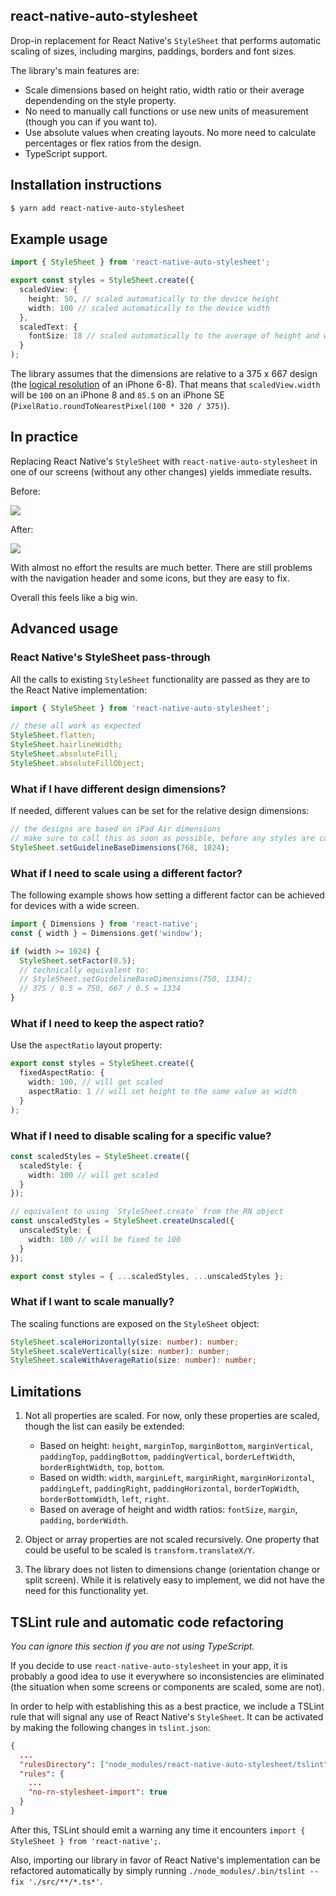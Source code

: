## react-native-auto-stylesheet

Drop-in replacement for React Native's `StyleSheet` that performs automatic scaling of sizes, including margins, paddings, borders and font sizes.

The library's main features are:

- Scale dimensions based on height ratio, width ratio or their average dependending on the style property.
- No need to manually call functions or use new units of measurement (though you can if you want to).
- Use absolute values when creating layouts. No more need to calculate percentages or flex ratios from the design.
- TypeScript support.

## Installation instructions

```bash
$ yarn add react-native-auto-stylesheet
```

## Example usage

```typescript
import { StyleSheet } from 'react-native-auto-stylesheet';

export const styles = StyleSheet.create({
  scaledView: {
    height: 50, // scaled automatically to the device height
    width: 100 // scaled automatically to the device width
  },
  scaledText: {
    fontSize: 18 // scaled automatically to the average of height and width ratios
  }
);
```

The library assumes that the dimensions are relative to a 375 x 667 design (the [logical resolution](http://iosres.com/) of an iPhone 6-8). That means that `scaledView.width` will be `100` on an iPhone 8 and `85.5` on an iPhone SE (`PixelRatio.roundToNearestPixel(100 * 320 / 375)`).

## In practice

Replacing React Native's `StyleSheet` with `react-native-auto-stylesheet` in one of our screens (without any other changes) yields immediate results.

Before:

![](https://s3-eu-west-1.amazonaws.com/stylesheet-screenshots/before.png)

After:

![](https://s3-eu-west-1.amazonaws.com/stylesheet-screenshots/after.png)

With almost no effort the results are much better. There are still problems with the navigation header and some icons, but they are easy to fix.

Overall this feels like a big win.

## Advanced usage

### React Native's StyleSheet pass-through

All the calls to existing `StyleSheet` functionality are passed as they are to the React Native implementation:

```typescript
import { StyleSheet } from 'react-native-auto-stylesheet';

// these all work as expected
StyleSheet.flatten;
StyleSheet.hairlineWidth;
StyleSheet.absoluteFill;
StyleSheet.absoluteFillObject;
```

### What if I have different design dimensions?

If needed, different values can be set for the relative design dimensions:

```typescript
// the designs are based on iPad Air dimensions
// make sure to call this as soon as possible, before any styles are calculated
StyleSheet.setGuidelineBaseDimensions(768, 1024);
```

### What if I need to scale using a different factor?

The following example shows how setting a different factor can be achieved for devices with a wide screen.

```typescript
import { Dimensions } from 'react-native';
const { width } = Dimensions.get('window');

if (width >= 1024) {
  StyleSheet.setFactor(0.5);
  // technically equivalent to:
  // StyleSheet.setGuidelineBaseDimensions(750, 1334);
  // 375 / 0.5 = 750, 667 / 0.5 = 1334
}
```

### What if I need to keep the aspect ratio?

Use the `aspectRatio` layout property:

```typescript
export const styles = StyleSheet.create({
  fixedAspectRatio: {
    width: 100, // will get scaled
    aspectRatio: 1 // will set height to the same value as width
  }
);
```

### What if I need to disable scaling for a specific value?

```typescript
const scaledStyles = StyleSheet.create({
  scaledStyle: {
    width: 100 // will get scaled
  }
});

// equivalent to using `StyleSheet.create` from the RN object
const unscaledStyles = StyleSheet.createUnscaled({
  unscaledStyle: {
    width: 100 // will be fixed to 100
  }
});

export const styles = { ...scaledStyles, ...unscaledStyles };
```

### What if I want to scale manually?

The scaling functions are exposed on the `StyleSheet` object:

```typescript
StyleSheet.scaleHorizontally(size: number): number;
StyleSheet.scaleVertically(size: number): number;
StyleSheet.scaleWithAverageRatio(size: number): number;
```

## Limitations

1.  Not all properties are scaled. For now, only these properties are scaled, though the list can easily be extended:

    - Based on height: `height`, `marginTop`, `marginBottom`, `marginVertical`, `paddingTop`, `paddingBottom`, `paddingVertical`, `borderLeftWidth`, `borderRightWidth`, `top`, `bottom`.
    - Based on width: `width`, `marginLeft`, `marginRight`, `marginHorizontal`, `paddingLeft`, `paddingRight`, `paddingHorizontal`, `borderTopWidth`, `borderBottomWidth`, `left`, `right`.
    - Based on average of height and width ratios: `fontSize`, `margin`, `padding`, `borderWidth`.

1.  Object or array properties are not scaled recursively. One property that could be useful to be scaled is `transform.translateX/Y`.
1.  The library does not listen to dimensions change (orientation change or split screen). While it is relatively easy to implement, we did not have the need for this functionality yet.

## TSLint rule and automatic code refactoring

_You can ignore this section if you are not using TypeScript._

If you decide to use `react-native-auto-stylesheet` in your app, it is probably a good idea to use it everywhere so inconsistencies are eliminated (the situation when some screens or components are scaled, some are not).

In order to help with establishing this as a best practice, we include a TSLint rule that will signal any use of React Native's `StyleSheet`. It can be activated by making the following changes in `tslint.json`:

```json
{
  ...
  "rulesDirectory": ["node_modules/react-native-auto-stylesheet/tslint"],
  "rules": {
    ...
    "no-rn-stylesheet-import": true
  }
}
```

After this, TSLint should emit a warning any time it encounters `import { StyleSheet } from 'react-native';`.

Also, importing our library in favor of React Native's implementation can be refactored automatically by simply running `./node_modules/.bin/tslint --fix './src/**/*.ts*'`.
